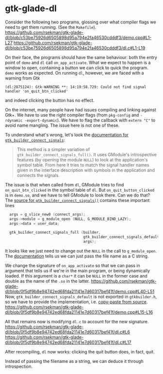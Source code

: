 # gtk-glade-dl

Consider the following two programs, glossing over what compiler flags we need to get them running. (See the `Makefile`).
https://github.com/rsekman/gtk-glade-dl/blob/c53be75926d6505898d95a794e2fa46530cdddf3/demo.cpp#L1-L27
https://github.com/rsekman/gtk-glade-dl/blob/c53be75926d6505898d95a794e2fa46530cdddf3/dl.c#L1-L19

On their face, the programs should have the same behaviour: both the entry point of `demo` and `dl` call `on_app_activate`.
What we expect to happen is a window to open, containing a button we can click to quick the program. `demo` works as expected.
On running `dl`, however, we are faced with a warning from Gtk
```
(dl:2875124): Gtk-WARNING **: 14:19:58.729: Could not find signal handler 'on_quit_btn_clicked'
```
and indeed clicking the button has no effect.

On the internet, many people have had issues compiling and linking against Gtk+.
We have to use the right compiler flags (from `pkg-config` and `-rdynamic -export-dynamic`).
We have to flag the callback with `extern "C"` to avoid name mangling.
The issue here is not one of these.

To understand what's wrong, let's look the [documentation for `gtk_builder_connect_signals`](https://www.csparks.com/gtk2-html-2.24.33/GtkBuilder.html#gtk-builder-connect-signals):
> This method is a simpler variation of `gtk_builder_connect_signals_full()`. It uses GModule's introspective features (by opening the module `NULL`) to look at the application's symbol table. From here it tries to match the signal handler names given in the interface description with symbols in the application and connects the signals.

The issue is that when called from `dl`, GModule tries to find `on_quit_btn_clicked` in the symbol table of `dl`.
But `on_quit_button_clicked` is in `demo.so`, and we have to tell GModule to look there.
Can we do that? The [source for `gtk_builder_connect_signals()`](https://gitlab.gnome.org/GNOME/gtk/-/blob/gtk-2-24/gtk/gtkbuilder.c#L1019) contains these important lines
```C
  args = g_slice_new0 (connect_args);
  args->module = g_module_open (NULL, G_MODULE_BIND_LAZY);
  args->data = user_data;
  
  gtk_builder_connect_signals_full (builder,
                                    gtk_builder_connect_signals_default,
                                    args);
```
It looks like we just need to change out the `NULL` in the call to `g_module_open`.
The [documentation](https://docs.gtk.org/gmodule/type_func.Module.open.html) tells us we can just pass the file name as a C string.

We change the signature of `on_app_activate` so that we can pass in argument that tells us if we're in the main program, or being dynamically loaded.
If this argument is a `char*` it can be `NULL` in the former case and double as the name of the `.so` in the latter.
https://github.com/rsekman/gtk-glade-dl/blob/0f5df9b8e94742ed68fda21141e7d60317bef41f/demo.cpp#L40-L51
Now, `gtk_builder_connect_signals_default` is not exported in `gtkbuilder.h`, so we have to provide the implementation, i.e. [copy-paste from source](https://gitlab.gnome.org/GNOME/gtk/-/blob/gtk-2-24/gtk/gtkbuilder.c#L972).
https://github.com/rsekman/gtk-glade-dl/blob/0f5df9b8e94742ed68fda21141e7d60317bef41f/demo.cpp#L15-L16

All that remains now is modifying `dl.c` to account for the new signature.
https://github.com/rsekman/gtk-glade-dl/blob/0f5df9b8e94742ed68fda21141e7d60317bef41f/dl.c#L6
https://github.com/rsekman/gtk-glade-dl/blob/0f5df9b8e94742ed68fda21141e7d60317bef41f/dl.c#L17

After recompiling, `dl` now works: clicking the quit button does, in fact, quit.

Instead of passing the filename as a string, we can deduce it through introspection.
